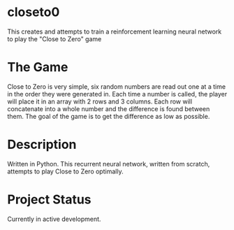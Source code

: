 # closeto0

This creates and attempts to train a reinforcement learning neural network to play the "Close to Zero" game

# The Game

Close to Zero is very simple, six random numbers are read out one at a time in the order they were generated in. Each time a number is called, the player will place it in an array with 2 rows and 3 columns. Each row will concatenate into a whole number and the difference is found between them. The goal of the game is to get the difference as low as possible.

# Description

Written in Python.
This recurrent neural network, written from scratch, attempts to play Close to Zero optimally.

# Project Status

Currently in active development.
